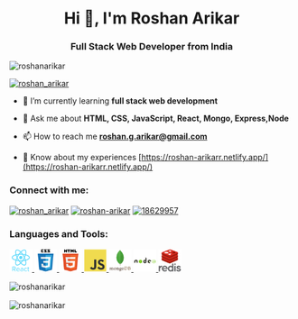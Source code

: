 <h1 align="center">Hi 👋, I'm Roshan Arikar</h1>
<h3 align="center">Full Stack Web Developer from India</h3>

<p align="left"> <img src="https://komarev.com/ghpvc/?username=roshanarikar&label=Profile%20views&color=0e75b6&style=flat" alt="roshanarikar" /> </p>

<p align="left"> <a href="https://twitter.com/roshan_arikar" target="blank"><img src="https://img.shields.io/twitter/follow/roshan_arikar?logo=twitter&style=for-the-badge" alt="roshan_arikar" /></a> </p>

- 🌱 I’m currently learning **full stack web development**

- 💬 Ask me about **HTML, CSS, JavaScript, React, Mongo, Express,Node**

- 📫 How to reach me **roshan.g.arikar@gmail.com**

- 📄 Know about my experiences [https://roshan-arikarr.netlify.app/](https://roshan-arikarr.netlify.app/)

<h3 align="left">Connect with me:</h3>
<p align="left">
<a href="https://twitter.com/roshan_arikar" target="blank"><img align="center" src="https://raw.githubusercontent.com/rahuldkjain/github-profile-readme-generator/master/src/images/icons/Social/twitter.svg" alt="roshan_arikar" height="30" width="40" /></a>
<a href="https://linkedin.com/in/roshan-arikar" target="blank"><img align="center" src="https://raw.githubusercontent.com/rahuldkjain/github-profile-readme-generator/master/src/images/icons/Social/linked-in-alt.svg" alt="roshan-arikar" height="30" width="40" /></a>
<a href="https://stackoverflow.com/users/18629957" target="blank"><img align="center" src="https://raw.githubusercontent.com/rahuldkjain/github-profile-readme-generator/master/src/images/icons/Social/stack-overflow.svg" alt="18629957" height="30" width="40" /></a>

</p>

<h3 align="left">Languages and Tools:</h3>
<p align="left"> 
<a href="https://reactjs.org/" target="_blank" rel="noreferrer"> <img src="https://raw.githubusercontent.com/devicons/devicon/master/icons/react/react-original-wordmark.svg" alt="react" width="40" height="40"/> </a><a href="https://www.w3schools.com/css/" target="_blank" rel="noreferrer"> <img src="https://raw.githubusercontent.com/devicons/devicon/master/icons/css3/css3-original-wordmark.svg" alt="css3" width="40" height="40"/> </a><a href="https://www.w3.org/html/" target="_blank" rel="noreferrer"> <img src="https://raw.githubusercontent.com/devicons/devicon/master/icons/html5/html5-original-wordmark.svg" alt="html5" width="40" height="40"/> </a> <a href="https://developer.mozilla.org/en-US/docs/Web/JavaScript" target="_blank" rel="noreferrer"> <img src="https://raw.githubusercontent.com/devicons/devicon/master/icons/javascript/javascript-original.svg" alt="javascript" width="40" height="40"/> </a> <a href="https://www.mongodb.com/" target="_blank" rel="noreferrer"> <img src="https://raw.githubusercontent.com/devicons/devicon/master/icons/mongodb/mongodb-original-wordmark.svg" style="color:powderblue;"  alt="mongodb" width="40" height="40"/> </a> <a href="https://nodejs.org" target="_blank" rel="noreferrer"> <img src="https://raw.githubusercontent.com/devicons/devicon/master/icons/nodejs/nodejs-original-wordmark.svg" alt="nodejs" width="40" height="40"/> </a>  <a href="https://redis.io" target="_blank" rel="noreferrer"> <img src="https://raw.githubusercontent.com/devicons/devicon/master/icons/redis/redis-original-wordmark.svg" alt="redis" width="40" height="40"/> </a> </p>

<p><img align="center" src="https://github-readme-stats.vercel.app/api/top-langs?username=roshanarikar&show_icons=true&locale=en&layout=compact" alt="roshanarikar" /></p>

<p><img align="center" src="https://github-readme-streak-stats.herokuapp.com/?user=roshanarikar&" alt="roshanarikar" /></p>
